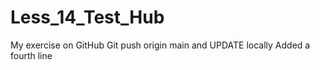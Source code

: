 # Less_14_Test_Hub
My exercise on GitHub 
Git push origin main and UPDATE locally
Added a fourth line

